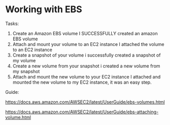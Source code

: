 #  Working with EBS

Tasks:
1. Create an Amazon EBS volume
I SUCCESSFULLY created an amazon EBS volume
2. Attach and mount your volume to an EC2 instance
I attached the volume to an EC2 instance
3. Create a snapshot of your volume
i successfully created a snapshot of my volume
4. Create a new volume from your snapshot
i created a new volume from my snapshot
5. Attach and mount the new volume to your EC2 instance
I attached and mounted the new  volume to my EC2 instance, it was an easy step.


Guide:

https://docs.aws.amazon.com/AWSEC2/latest/UserGuide/ebs-volumes.html

https://docs.aws.amazon.com/AWSEC2/latest/UserGuide/ebs-attaching-volume.html
